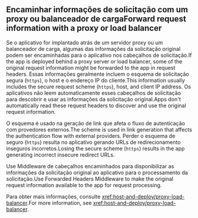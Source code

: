 ## <a name="forward-request-information-with-a-proxy-or-load-balancer"></a><span data-ttu-id="6e6b7-101">Encaminhar informações de solicitação com um proxy ou balanceador de carga</span><span class="sxs-lookup"><span data-stu-id="6e6b7-101">Forward request information with a proxy or load balancer</span></span>

<span data-ttu-id="6e6b7-102">Se o aplicativo for implantado atrás de um servidor proxy ou um balanceador de carga, algumas das informações da solicitação original podem ser encaminhadas para o aplicativo nos cabeçalhos de solicitação.</span><span class="sxs-lookup"><span data-stu-id="6e6b7-102">If the app is deployed behind a proxy server or load balancer, some of the original request information might be forwarded to the app in request headers.</span></span> <span data-ttu-id="6e6b7-103">Essas informações geralmente incluem o esquema de solicitação segura (`https`), o host e o endereço IP do cliente.</span><span class="sxs-lookup"><span data-stu-id="6e6b7-103">This information usually includes the secure request scheme (`https`), host, and client IP address.</span></span> <span data-ttu-id="6e6b7-104">Os aplicativos não leem automaticamente esses cabeçalhos de solicitação para descobrir e usar as informações da solicitação original.</span><span class="sxs-lookup"><span data-stu-id="6e6b7-104">Apps don't automatically read these request headers to discover and use the original request information.</span></span>

<span data-ttu-id="6e6b7-105">O esquema é usado na geração de link que afeta o fluxo de autenticação com provedores externos.</span><span class="sxs-lookup"><span data-stu-id="6e6b7-105">The scheme is used in link generation that affects the authentication flow with external providers.</span></span> <span data-ttu-id="6e6b7-106">Perder o esquema de seguro (`https`) resulta no aplicativo gerando URLs de redirecionamento inseguros incorretos.</span><span class="sxs-lookup"><span data-stu-id="6e6b7-106">Losing the secure scheme (`https`) results in the app generating incorrect insecure redirect URLs.</span></span>

<span data-ttu-id="6e6b7-107">Use Middleware de cabeçalhos encaminhados para disponibilizar as informações da solicitação original ao aplicativo para o processamento da solicitação.</span><span class="sxs-lookup"><span data-stu-id="6e6b7-107">Use Forwarded Headers Middleware to make the original request information available to the app for request processing.</span></span>

<span data-ttu-id="6e6b7-108">Para obter mais informações, consulte <xref:host-and-deploy/proxy-load-balancer>.</span><span class="sxs-lookup"><span data-stu-id="6e6b7-108">For more information, see <xref:host-and-deploy/proxy-load-balancer>.</span></span>
